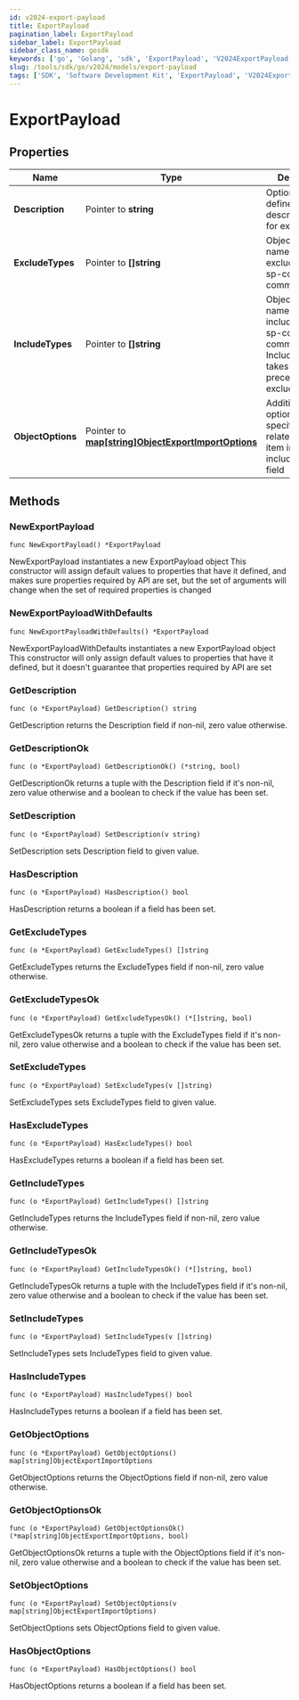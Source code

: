 ```yaml
---
id: v2024-export-payload
title: ExportPayload
pagination_label: ExportPayload
sidebar_label: ExportPayload
sidebar_class_name: gosdk
keywords: ['go', 'Golang', 'sdk', 'ExportPayload', 'V2024ExportPayload']
slug: /tools/sdk/go/v2024/models/export-payload
tags: ['SDK', 'Software Development Kit', 'ExportPayload', 'V2024ExportPayload']
---
```


# ExportPayload

## Properties

| Name | Type | Description | Notes |
| --- | --- | --- | --- |
| **Description** | Pointer to **string** | Optional user defined description/name for export job. | [optional] |
| **ExcludeTypes** | Pointer to **[]string** | Object type names to be excluded from an sp-config export command. | [optional] |
| **IncludeTypes** | Pointer to **[]string** | Object type names to be included in an sp-config export command. IncludeTypes takes precedence over excludeTypes. | [optional] |
| **ObjectOptions** | Pointer to [**map[string]ObjectExportImportOptions**](object-export-import-options) | Additional options targeting specific objects related to each item in the includeTypes field | [optional] |

## Methods

### NewExportPayload

`func NewExportPayload() *ExportPayload`

NewExportPayload instantiates a new ExportPayload object This constructor will assign default values to properties that have it defined, and makes sure properties required by API are set, but the set of arguments will change when the set of required properties is changed

### NewExportPayloadWithDefaults

`func NewExportPayloadWithDefaults() *ExportPayload`

NewExportPayloadWithDefaults instantiates a new ExportPayload object This constructor will only assign default values to properties that have it defined, but it doesn't guarantee that properties required by API are set

### GetDescription

`func (o *ExportPayload) GetDescription() string`

GetDescription returns the Description field if non-nil, zero value otherwise.

### GetDescriptionOk

`func (o *ExportPayload) GetDescriptionOk() (*string, bool)`

GetDescriptionOk returns a tuple with the Description field if it's non-nil, zero value otherwise and a boolean to check if the value has been set.

### SetDescription

`func (o *ExportPayload) SetDescription(v string)`

SetDescription sets Description field to given value.

### HasDescription

`func (o *ExportPayload) HasDescription() bool`

HasDescription returns a boolean if a field has been set.

### GetExcludeTypes

`func (o *ExportPayload) GetExcludeTypes() []string`

GetExcludeTypes returns the ExcludeTypes field if non-nil, zero value otherwise.

### GetExcludeTypesOk

`func (o *ExportPayload) GetExcludeTypesOk() (*[]string, bool)`

GetExcludeTypesOk returns a tuple with the ExcludeTypes field if it's non-nil, zero value otherwise and a boolean to check if the value has been set.

### SetExcludeTypes

`func (o *ExportPayload) SetExcludeTypes(v []string)`

SetExcludeTypes sets ExcludeTypes field to given value.

### HasExcludeTypes

`func (o *ExportPayload) HasExcludeTypes() bool`

HasExcludeTypes returns a boolean if a field has been set.

### GetIncludeTypes

`func (o *ExportPayload) GetIncludeTypes() []string`

GetIncludeTypes returns the IncludeTypes field if non-nil, zero value otherwise.

### GetIncludeTypesOk

`func (o *ExportPayload) GetIncludeTypesOk() (*[]string, bool)`

GetIncludeTypesOk returns a tuple with the IncludeTypes field if it's non-nil, zero value otherwise and a boolean to check if the value has been set.

### SetIncludeTypes

`func (o *ExportPayload) SetIncludeTypes(v []string)`

SetIncludeTypes sets IncludeTypes field to given value.

### HasIncludeTypes

`func (o *ExportPayload) HasIncludeTypes() bool`

HasIncludeTypes returns a boolean if a field has been set.

### GetObjectOptions

`func (o *ExportPayload) GetObjectOptions() map[string]ObjectExportImportOptions`

GetObjectOptions returns the ObjectOptions field if non-nil, zero value otherwise.

### GetObjectOptionsOk

`func (o *ExportPayload) GetObjectOptionsOk() (*map[string]ObjectExportImportOptions, bool)`

GetObjectOptionsOk returns a tuple with the ObjectOptions field if it's non-nil, zero value otherwise and a boolean to check if the value has been set.

### SetObjectOptions

`func (o *ExportPayload) SetObjectOptions(v map[string]ObjectExportImportOptions)`

SetObjectOptions sets ObjectOptions field to given value.

### HasObjectOptions

`func (o *ExportPayload) HasObjectOptions() bool`

HasObjectOptions returns a boolean if a field has been set.
